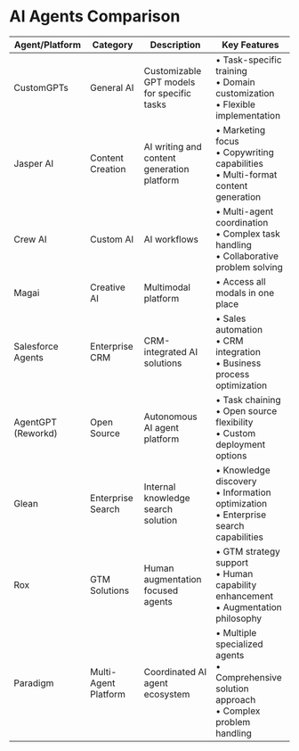 # AI Agents Comparison

| Agent/Platform | Category | Description | Key Features |
|---|---|---|---|
| CustomGPTs | General AI | Customizable GPT models for specific tasks | • Task-specific training<br>• Domain customization<br>• Flexible implementation |
| Jasper AI | Content Creation | AI writing and content generation platform | • Marketing focus<br>• Copywriting capabilities<br>• Multi-format content generation |
| Crew AI | Custom AI | AI workflows | • Multi-agent coordination<br>• Complex task handling<br>• Collaborative problem solving |
| Magai | Creative AI | Multimodal platform | • Access all modals in one place <br> |
| Salesforce Agents | Enterprise CRM | CRM-integrated AI solutions | • Sales automation<br>• CRM integration<br>• Business process optimization |
| AgentGPT (Reworkd) | Open Source | Autonomous AI agent platform | • Task chaining<br>• Open source flexibility<br>• Custom deployment options |
| Glean | Enterprise Search | Internal knowledge search solution | • Knowledge discovery<br>• Information optimization<br>• Enterprise search capabilities |
| Rox | GTM Solutions | Human augmentation focused agents | • GTM strategy support<br>• Human capability enhancement<br>• Augmentation philosophy |
| Paradigm | Multi-Agent Platform | Coordinated AI agent ecosystem | • Multiple specialized agents<br>• Comprehensive solution approach<br>• Complex problem handling |


